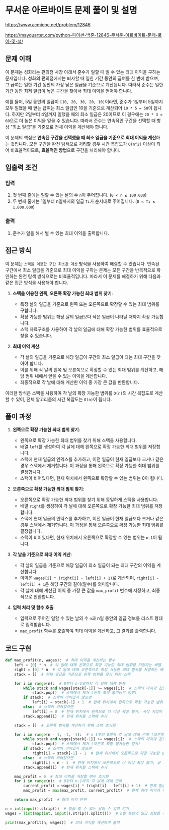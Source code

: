 # 무서운 아르바이트 문제 풀이 및 설명

<https://www.acmicpc.net/problem/12846>

<https://mayquartet.com/python-파이썬-백준-12846-무서운-아르바이트-문제-풀이-및-설/>

## 문제 이해

이 문제는 성화라는 편의점 사장 아래서 준수가 일할 때 벌 수 있는 최대 이익을 구하는 문제입니다. 성화의 편의점에서는 퇴사할 때 일한 기간 동안의 급여를 한 번에 받으며, 그 급여는 일한 기간 동안의 가장 낮은 일급을 기준으로 계산됩니다. 따라서 준수는 일한 기간 동안 최저 일급이 높은 구간을 찾아서 최대 이익을 얻어야 합니다.

예를 들어, 5일 동안의 일급이 `[10, 20, 30, 20, 10]`이라면, 준수가 1일부터 5일까지 모두 일했을 때 얻는 급여는 최소 일급인 10을 기준으로 계산되어 `10 * 5 = 50`이 됩니다. 하지만 2일부터 4일까지 일했을 때의 최소 일급은 20이므로 이 경우에는 `20 * 3 = 60`으로 더 높은 이익을 얻을 수 있습니다. 따라서 준수는 연속적인 구간을 선택할 때 항상 "최소 일급"을 기준으로 전체 이익을 계산해야 합니다.

이 문제의 핵심은 **연속된 구간을 선택했을 때 최소 일급을 기준으로 최대 이익을 계산**하는 것입니다. 모든 구간을 완전 탐색으로 처리할 경우 시간 복잡도가 `O(n^2)` 이상이 되어 비효율적이므로, **효율적인 방법**으로 구간을 처리해야 합니다.

## 입출력 조건

### 입력

1. 첫 번째 줄에는 일할 수 있는 날의 수 `n`이 주어집니다. (`0 < n ≤ 100,000`)
2. 두 번째 줄에는 1일부터 n일까지의 일급 `Ti`가 순서대로 주어집니다. (`0 < Ti ≤ 1,000,000`)

### 출력

1. 준수가 일을 해서 벌 수 있는 최대 이익을 출력합니다.

## 접근 방식

이 문제는 `스택을 이용한 구간 최소값 계산` 방식을 사용하여 해결할 수 있습니다. 연속된 구간에서 최소 일급을 기준으로 최대 이익을 구하는 문제는 모든 구간을 반복적으로 확인하는 완전 탐색 방식으로는 비효율적입니다. 따라서 이 문제를 해결하기 위해 다음과 같은 접근 방식을 사용해야 합니다.

1. **스택을 이용한 왼쪽, 오른쪽 확장 가능한 최대 범위 찾기**:

   - 특정 날의 일급을 기준으로 왼쪽 또는 오른쪽으로 확장할 수 있는 최대 범위를 구합니다.
   - 확장 가능한 범위는 해당 날의 일급보다 작은 일급이 나타날 때까지 확장 가능합니다.
   - 스택 자료구조를 사용하여 각 날의 일급에 대해 확장 가능한 범위를 효율적으로 찾을 수 있습니다.

2. **최대 이익 계산**:
   - 각 날의 일급을 기준으로 해당 일급이 구간의 최소 일급이 되는 최대 구간을 찾아야 합니다.
   - 이를 위해 각 날의 왼쪽 및 오른쪽으로 확장할 수 있는 최대 범위를 계산하고, 해당 범위 내에서 얻을 수 있는 이익을 계산합니다.
   - 최종적으로 각 날에 대해 계산한 이익 중 가장 큰 값을 반환합니다.

이러한 방식은 스택을 사용하여 각 날의 확장 가능한 범위를 `O(n)`의 시간 복잡도로 계산할 수 있어, 전체 알고리즘의 시간 복잡도는 `O(n)`이 됩니다.

## 풀이 과정

1. **왼쪽으로 확장 가능한 최대 범위 찾기**:

   - 왼쪽으로 확장 가능한 최대 범위를 찾기 위해 스택을 사용합니다.
   - 배열 `left`를 생성하여 각 날에 대해 왼쪽으로 확장 가능한 최대 범위를 저장합니다.
   - 스택에 현재 일급의 인덱스를 추가하고, 이전 일급이 현재 일급보다 크거나 같은 경우 스택에서 제거합니다. 이 과정을 통해 왼쪽으로 확장 가능한 최대 범위를 결정합니다.
   - 스택이 비어있다면, 현재 위치에서 왼쪽으로 확장할 수 있는 범위는 0이 됩니다.

2. **오른쪽으로 확장 가능한 최대 범위 찾기**:

   - 오른쪽으로 확장 가능한 최대 범위를 찾기 위해 동일하게 스택을 사용합니다.
   - 배열 `right`를 생성하여 각 날에 대해 오른쪽으로 확장 가능한 최대 범위를 저장합니다.
   - 스택에 현재 일급의 인덱스를 추가하고, 이전 일급이 현재 일급보다 크거나 같은 경우 스택에서 제거합니다. 이 과정을 통해 오른쪽으로 확장 가능한 최대 범위를 결정합니다.
   - 스택이 비어있다면, 현재 위치에서 오른쪽으로 확장할 수 있는 범위는 `n-1`이 됩니다.

3. **각 날을 기준으로 최대 이익 계산**:

   - 각 날의 일급을 기준으로 해당 일급이 최소 일급이 되는 최대 구간의 이익을 계산합니다.
   - 이익은 `wages[i] * (right[i] - left[i] + 1)`로 계산되며, `right[i] - left[i] + 1`은 해당 구간의 길이(일수)를 의미합니다.
   - 각 날에 대해 계산된 이익 중 가장 큰 값을 `max_profit` 변수에 저장하고, 최종적으로 반환합니다.

4. **입력 처리 및 함수 호출**:
   - 입력으로 주어진 일할 수 있는 날의 수 `n`과 n일 동안의 일급 정보를 리스트 형태로 입력받습니다.
   - `max_profit` 함수를 호출하여 최대 이익을 계산하고, 그 결과를 출력합니다.

## 코드 구현

```python
def max_profit(n, wages):  # 최대 이익을 계산하는 함수
    left = [0] * n  # 각 일에 대해 왼쪽으로 확장 가능한 최대 범위를 저장하는 배열 초기화
    right = [0] * n  # 각 일에 대해 오른쪽으로 확장 가능한 최대 범위를 저장하는 배열 초기화
    stack = []  # 현재 일급을 기준으로 왼쪽 범위를 찾기 위한 스택

    for i in range(n):  # 0부터 n-1일까지 각 날에 대해 반복
        while stack and wages[stack[-1]] >= wages[i]:  # 스택의 마지막 값보다 현재 일급이 작거나 같으면
            stack.pop()  # 스택에서 제거 (왼쪽 확장 불가능한 범위)
        if stack:  # 스택이 비어있지 않으면
            left[i] = stack[-1] + 1  # 현재 위치에서 왼쪽으로 확장 가능한 범위 설정
        else:  # 스택이 비어있으면
            left[i] = 0  # 현재 위치에서 왼쪽으로 더 이상 확장 불가, 시작 지점이 0
        stack.append(i)  # 현재 위치를 스택에 추가

    stack = []  # 오른쪽 범위를 계산하기 위해 스택 초기화

    for i in range(n - 1, -1, -1):  # n-1부터 0까지 각 날에 대해 반복 (오른쪽 방향으로 탐색)
        while stack and wages[stack[-1]] >= wages[i]:  # 스택의 마지막 값보다 현재 일급이 작거나 같으면
            stack.pop()  # 스택에서 제거 (오른쪽 확장 불가능한 범위)
        if stack:  # 스택이 비어있지 않으면
            right[i] = stack[-1] - 1  # 현재 위치에서 오른쪽으로 확장 가능한 범위 설정
        else:  # 스택이 비어있으면
            right[i] = n - 1  # 현재 위치에서 오른쪽으로 더 이상 확장 불가, 끝 지점이 n-1
        stack.append(i)  # 현재 위치를 스택에 추가

    max_profit = 0  # 최대 이익을 저장할 변수 초기화
    for i in range(n):  # 0부터 n-1까지 각 날에 대해 반복
        current_profit = wages[i] * (right[i] - left[i] + 1)  # 현재 일급을 기준으로 가능한 최대 이익 계산
        max_profit = max(max_profit, current_profit)  # 현재 최대 이익과 비교하여 더 큰 값으로 갱신

    return max_profit  # 최대 이익 반환

n = int(input().strip())  # 일을 할 수 있는 날의 수 입력 받기
wages = list(map(int, input().strip().split()))  # n일 동안의 일급 정보를 리스트로 입력 받기

print(max_profit(n, wages))  # 최대 이익을 계산하여 출력
```
